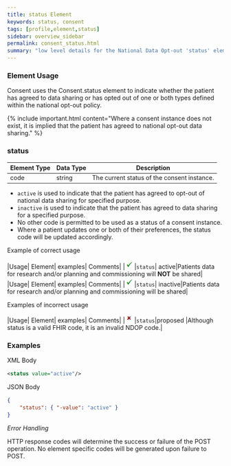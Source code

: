 ```yaml
---
title: status Element
keywords: status, consent
tags: [profile,element,status]
sidebar: overview_sidebar
permalink: consent_status.html
summary: "low level details for the National Data Opt-out 'status' element"
---
```

### Element Usage ###

Consent uses the Consent.status element to indicate whether the patient has agreed to data sharing or has opted out of one or both types defined within the national opt-out policy.

{% include important.html content="Where a consent instance does not exist, it is implied that the patient has agreed to national opt-out data sharing." %}

### status ###

|Element Type| Data Type| Description|
| ------------- | ------------- | ------------- |
| code| string | The current status of the consent instance.|


- `active` is used to indicate that the patient has agreed to opt-out of national data sharing for specified purpose.
- `inactive` is used to indicate that the patient has agreed to data sharing for a specified purpose. 
- No other code is permitted to be used as a status of a consent instance.
- Where a patient updates one or both of their preferences, the status code will be updated accordingly.

Example of correct usage

|Usage| Element| examples| Comments|
|![Tick](images/tick.png)|`status`| active|Patients data for research and/or planning and commissioning will **NOT** be shared|
|Usage| Element| examples| Comments|
|![Tick](images/tick.png)|`status`| inactive|Patients data for research and/or planning and commissioning will be shared|

Examples of incorrect usage

|Usage| Element| examples| Comments|
|![Cross](images/cross.png)|`status`|proposed |Although status is a valid FHIR code, it is an invalid NDOP code.|

### Examples ###

XML Body

```xml
<status value="active"/>
```
JSON Body

```json
{
    "status": { "-value": "active" }
}
```

*Error Handling*

HTTP response codes will determine the success or failure of the POST operation. No element specific codes will be generated upon failure to POST.








